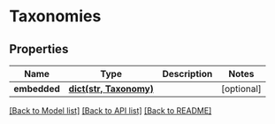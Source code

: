 # Taxonomies

## Properties
Name | Type | Description | Notes
------------ | ------------- | ------------- | -------------
**embedded** | [**dict(str, Taxonomy)**](Taxonomy.md) |  | [optional] 

[[Back to Model list]](../README.md#documentation-for-models) [[Back to API list]](../README.md#documentation-for-api-endpoints) [[Back to README]](../README.md)

